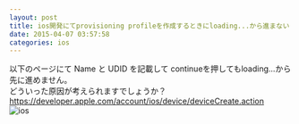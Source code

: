 ```yaml
---
layout: post
title: ios開発にてprovisioning profileを作成するときにloading...から進まない
date: 2015-04-07 03:57:58
categories: ios
---
```

<p>以下のページにて Name と UDID を記載して continueを押してもloading...から先に進めません。<br>
どういった原因が考えられますでしょうか？<br>
<a href="https://developer.apple.com/account/ios/device/deviceCreate.action" rel="nofollow noreferrer">https://developer.apple.com/account/ios/device/deviceCreate.action</a><br>
<img src="https://i.gyazo.com/78b53dd78c98c1e9a80d5ebfd949dd0c.png" alt="ios"></p>
